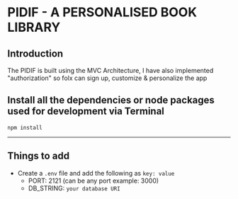 # PIDIF - A PERSONALISED BOOK LIBRARY

## Introduction

The PIDIF is built using the MVC Architecture, I have also implemented "authorization" so folx can sign up, customize & personalize the app

<!-- --- -->

<!-- > Be sure to add that lovely star 😀 and fork it for your own copy -->

<!-- --- -->

<!-- ## Objectives

- It's a beginner level app created to understand how MVC concept and logins are added

---

## Who is this for?

- It's for beginners & intermediates with little more experience, to help understand the various aspects of building a node app with some complex features -->

<!-- ---

# Packages/Dependencies used

bcrypt, connect-mongo, dotenv, ejs, express, express-flash, express-session, mongodb, mongoose, morgan, nodemon, passport, passport-local, validator

--- -->

## Install all the dependencies or node packages used for development via Terminal

`npm install`

---

## Things to add

- Create a `.env` file and add the following as `key: value`
  - PORT: 2121 (can be any port example: 3000)
  - DB_STRING: `your database URI`

<!--

 Have fun testing and improving it! 😎 -->
